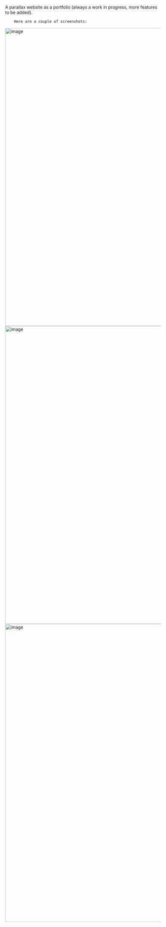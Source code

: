 A parallax website as a portfolio (always a work in progress, more features to be added).
 

		Here are a couple of screenshots:

<img width="960" alt="image" src="https://github.com/bushra808/pink-city/assets/91953463/ee930aa4-a688-4ef4-83ab-8d8430ea663e">


<img width="960" alt="image" src="https://github.com/bushra808/pink-city/assets/91953463/66c7c617-be6c-440d-8d69-69157a254484">


<img width="960" alt="image" src="https://github.com/bushra808/pink-city/assets/91953463/ece7cd39-8cf8-4b8a-a729-c9f98b8d1c68">

